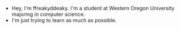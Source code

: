 - Hey, I'm ffreakyddeaky. I'm a student at Western Oregon University majoring in computer science. 
- I'm just trying to learn as much as possible. 
